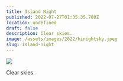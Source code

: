 ```yaml
---
title: Island Night
published: 2022-07-27T01:35:35.780Z
location: undefined
draft: false
description: Clear skies.
image: /assets/images/2022/binightsky.jpeg
slug: island-night
---
```


![](/assets/images/2022/binightsky.jpeg)

Clear skies. 